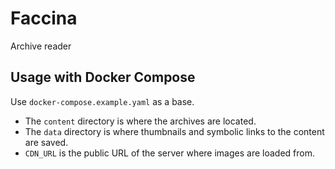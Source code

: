 # Faccina

Archive reader

## Usage with Docker Compose

Use `docker-compose.example.yaml` as a base.

- The `content` directory is where the archives are located.
- The `data` directory is where thumbnails and symbolic links to the content are saved.
- `CDN_URL` is the public URL of the server where images are loaded from.
